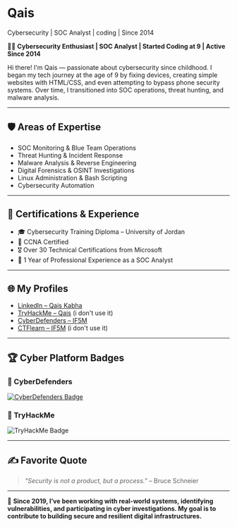 # Qais
Cybersecurity | SOC Analyst | coding  | Since 2014

👨‍💻 **Cybersecurity Enthusiast | SOC Analyst | Started Coding at 9 | Active Since 2014**

Hi there! I'm Qais — passionate about cybersecurity since childhood. I began my tech journey at the age of 9 by fixing devices, creating simple websites with HTML/CSS, and even attempting to bypass phone security systems. Over time, I transitioned into SOC operations, threat hunting, and malware analysis.

---

## 🛡️ Areas of Expertise
- SOC Monitoring & Blue Team Operations
- Threat Hunting & Incident Response
- Malware Analysis & Reverse Engineering
- Digital Forensics & OSINT Investigations
- Linux Administration & Bash Scripting
- Cybersecurity Automation

---

## 🧠 Certifications & Experience
- 🎓 Cybersecurity Training Diploma – University of Jordan
- 🧾 CCNA Certified
- 🎖️ Over 30 Technical Certifications from Microsoft
- 📄 1 Year of Professional Experience as a SOC Analyst

---

## 🌐 My Profiles
- [LinkedIn – Qais Kabha](https://www.linkedin.com/in/qais-kabha)
- [TryHackMe – Qais](https://tryhackme.com/p/QaisKA) (i don't use it)
- [CyberDefenders – IF5M](https://cyberdefenders.org/p/IF5M)
- [CTFlearn – IF5M](https://ctflearn.com/user/IF5M) (i don't use it)

---

## 🏆 Cyber Platform Badges

### 🔹 CyberDefenders
[![CyberDefenders Badge](https://cyberdefenders.org/img/logo.svg)](https://cyberdefenders.org/p/IF5M)

### 🔹 TryHackMe
<img src="https://tryhackme-badges.s3.amazonaws.com/IF5M.png" alt="TryHackMe Badge" />

---

## ✍️ Favorite Quote
> *"Security is not a product, but a process."* – Bruce Schneier

---

📌 **Since 2019, I’ve been working with real-world systems, identifying vulnerabilities, and participating in cyber investigations. My goal is to contribute to building secure and resilient digital infrastructures.**
